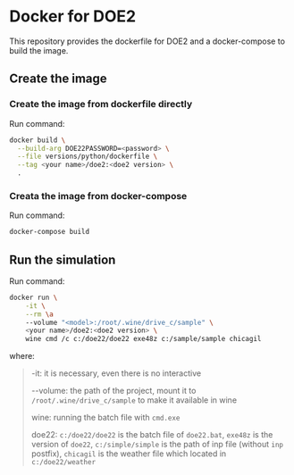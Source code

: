 # Docker for DOE2

This repository provides the dockerfile for DOE2 and a docker-compose to build
the image.

## Create the image

### Create the image from dockerfile directly

Run command:
```bash
docker build \
  --build-arg DOE22PASSWORD=<password> \
  --file versions/python/dockerfile \
  --tag <your name>/doe2:<doe2 version> \
  .
```

### Creata the image from docker-compose

Run command:
```bash
docker-compose build
```

## Run the simulation

Run command:
```bash
docker run \
    -it \
    --rm \a
    --volume "<model>:/root/.wine/drive_c/sample" \
    <your name>/doe2:<doe2 version> \
    wine cmd /c c:/doe22/doe22 exe48z c:/sample/sample chicagil
```
where:

> -it: it is necessary, even there is no interactive
>
> --volume: the path of the project, mount it to `/root/.wine/drive_c/sample` to make it available in wine
>
> wine: running the batch file with `cmd.exe`
>
> doe22: `c:/doe22/doe22` is the batch file of `doe22.bat`, `exe48z` is the version of `doe22`, `c:/simple/simple` is the path of inp file (without `inp` postfix), `chicagil` is the weather file which located in `c:/doe22/weather`
